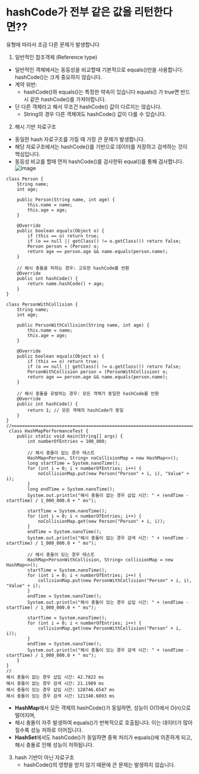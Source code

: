 # hashCode가 전부 같은 값을 리턴한다면??

유형에 따라서 조금 다른 문제가 발생합니다

1. 일반적인 참조객체 (Reference type)
- 일반적인 객체에서는 동등성을 비교할때 기본적으로 equals()만을 사용합니다. hashCode()는 크게 중요하지 않습니다.
- 계약 위반:
  - hashCode()와 equals()는 특정한 약속이 있습니다 equals() 가 true면 반드시 같은 hashCode()를 가져야합니다.
- 단 다른 객체라고 해서 무조건 hashCode() 값이 다르지는 않습니다.
  - String의 경우 다른 객체여도 hashCode() 값이 다를 수 있습니다.

2. 해시 기반 자료구조
 - 동일한 hash 자료구조를 가질 때 가장 큰 문제가 발생합니다.
 - 해당 자료구조에서는 hashCode()를 기반으로 데이터를 저장하고 검색하는 것이 핵심입니다.
 - 동등성 비교를 할때 먼저 hashCode()를 검사한뒤 equal()를 통해 검사합니다.
![image](https://github.com/user-attachments/assets/c26b46ed-82c1-4c3e-933d-1dd0b069f616)

```
class Person {
    String name;
    int age;

    public Person(String name, int age) {
        this.name = name;
        this.age = age;
    }

    @Override
    public boolean equals(Object o) {
        if (this == o) return true;
        if (o == null || getClass() != o.getClass()) return false;
        Person person = (Person) o;
        return age == person.age && name.equals(person.name);
    }

    // 해시 충돌을 피하는 경우: 고유한 hashCode를 반환
    @Override
    public int hashCode() {
        return name.hashCode() + age;
    }
}

class PersonWithCollision {
    String name;
    int age;

    public PersonWithCollision(String name, int age) {
        this.name = name;
        this.age = age;
    }

    @Override
    public boolean equals(Object o) {
        if (this == o) return true;
        if (o == null || getClass() != o.getClass()) return false;
        PersonWithCollision person = (PersonWithCollision) o;
        return age == person.age && name.equals(person.name);
    }

    // 해시 충돌을 유발하는 경우: 모든 객체가 동일한 hashCode를 반환
    @Override
    public int hashCode() {
        return 1; // 모든 객체의 hashCode가 동일
    }
}
//=================================================================================================================
 class HashMapPerformanceTest {
    public static void main(String[] args) {
        int numberOfEntries = 100_000;

        // 해시 충돌이 없는 경우 테스트
        HashMap<Person, String> noCollisionMap = new HashMap<>();
        long startTime = System.nanoTime();
        for (int i = 0; i < numberOfEntries; i++) {
            noCollisionMap.put(new Person("Person" + i, i), "Value" + i);
        }
        long endTime = System.nanoTime();
        System.out.println("해시 충돌이 없는 경우 삽입 시간: " + (endTime - startTime) / 1_000_000.0 + " ms");

        startTime = System.nanoTime();
        for (int i = 0; i < numberOfEntries; i++) {
            noCollisionMap.get(new Person("Person" + i, i));
        }
        endTime = System.nanoTime();
        System.out.println("해시 충돌이 없는 경우 검색 시간: " + (endTime - startTime) / 1_000_000.0 + " ms");

        // 해시 충돌이 있는 경우 테스트
        HashMap<PersonWithCollision, String> collisionMap = new HashMap<>();
        startTime = System.nanoTime();
        for (int i = 0; i < numberOfEntries; i++) {
            collisionMap.put(new PersonWithCollision("Person" + i, i), "Value" + i);
        }
        endTime = System.nanoTime();
        System.out.println("해시 충돌이 있는 경우 삽입 시간: " + (endTime - startTime) / 1_000_000.0 + " ms");

        startTime = System.nanoTime();
        for (int i = 0; i < numberOfEntries; i++) {
            collisionMap.get(new PersonWithCollision("Person" + i, i));
        }
        endTime = System.nanoTime();
        System.out.println("해시 충돌이 있는 경우 검색 시간: " + (endTime - startTime) / 1_000_000.0 + " ms");
    }
}
//
해시 충돌이 없는 경우 삽입 시간: 42.7822 ms
해시 충돌이 없는 경우 검색 시간: 21.1989 ms
해시 충돌이 있는 경우 삽입 시간: 128746.6547 ms
해시 충돌이 있는 경우 검색 시간: 121340.6093 ms
```

- **HashMap**에서 모든 객체의 hashCode()가 동일하면, 성능이 O(1)에서 O(n)으로 떨어지며,
-  해시 충돌이 자주 발생하여 equals()가 반복적으로 호출됩니다. 이는 데이터가 많아질수록 성능 저하로 이어집니다.
- **HashSet**에서도 hashCode()가 동일하면 중복 처리가 equals()에 의존하게 되고, 해시 충돌로 인해 성능이 저하됩니다.


3. hash 기반이 아닌 자료구조
   - hashCode()의 영향을 받지 않기 때문에 큰 문제는 발생하지 않습니다.











